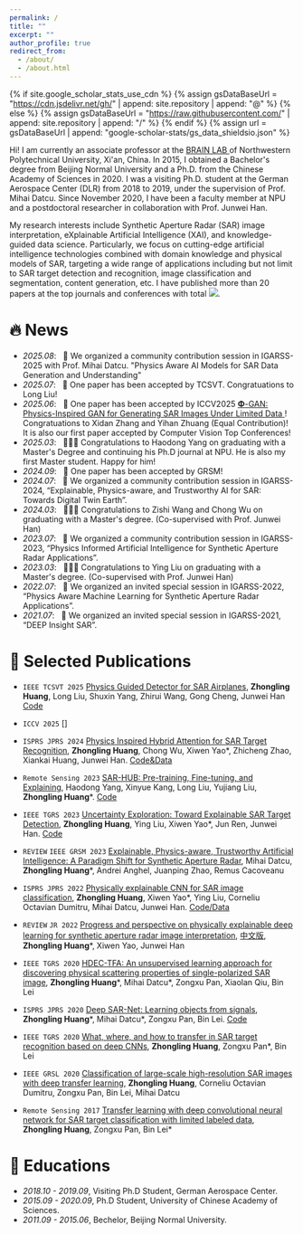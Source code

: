 ```yaml
---
permalink: /
title: ""
excerpt: ""
author_profile: true
redirect_from: 
  - /about/
  - /about.html
---
```


{% if site.google_scholar_stats_use_cdn %}
{% assign gsDataBaseUrl = "https://cdn.jsdelivr.net/gh/" | append: site.repository | append: "@" %}
{% else %}
{% assign gsDataBaseUrl = "https://raw.githubusercontent.com/" | append: site.repository | append: "/" %}
{% endif %}
{% assign url = gsDataBaseUrl | append: "google-scholar-stats/gs_data_shieldsio.json" %}

<span class='anchor' id='about-me'></span>

Hi! I am currently an associate professor at the <a href='https://nwpu-brainlab.gitee.io/index_en.html'> BRAIN LAB </a> of Northwestern Polytechnical University, Xi'an, China. In 2015, I obtained a Bachelor's degree from Beijing Normal University and a Ph.D. from the Chinese Academy of Sciences in 2020. I was a visiting Ph.D. student at the German Aerospace Center (DLR) from 2018 to 2019, under the supervision of Prof. Mihai Datcu. Since November 2020, I have been a faculty member at NPU and a postdoctoral researcher in collaboration with Prof. Junwei Han.

My research interests include Synthetic Aperture Radar (SAR) image interpretation, eXplainable Artificial Intelligence (XAI), and knowledge-guided data science. Particularly, we focus on cutting-edge artificial intelligence technologies combined with domain knowledge and physical models of SAR, targeting a wide range of applications including but not limit to SAR target detection and recognition, image classification and segmentation, content generation, etc. I have published more than 20 papers at the top journals and conferences with total <a href='https://scholar.google.com/citations?user=oqkhjW0AAAAJ&hl=zh-CN'><img src="https://img.shields.io/endpoint?logo=Google%20Scholar&url=https%3A%2F%2Fcdn.jsdelivr.net%2Fgh%2FAlien9427%2Fhzl%40google-scholar-stats%2Fgs_data_shieldsio.json&labelColor=f6f6f6&color=9cf&style=flat&label=citations"></a>.

<!-- https://cdn.jsdelivr.net/gh/Alien9427/hzl@google-scholar-stats/gs_data_shieldsio.json -->

# 🔥 News
- *2025.08*: &nbsp; 📒 We organized a community contribution session in IGARSS-2025 with Prof. Mihai Datcu. "Physics Aware AI Models for SAR Data Generation and Understanding"
- *2025.07*: &nbsp; 🥳 One paper has been accepted by TCSVT. Congratuations to Long Liu!
- *2025.06*: &nbsp; 🥳 One paper has been accepted by ICCV2025 <a href='https://arxiv.org/abs/2503.02242'> $\mathbf{\Phi}$-GAN: Physics-Inspired GAN for Generating SAR Images Under Limited Data </a>! Congratuations to Xidan Zhang and Yihan Zhuang (Equal Contribution)! It is also our first paper accepted by Computer Vision Top Conferences!
- *2025.03*: &nbsp; 🧑🏻‍🎓 Congratulations to Haodong Yang on graduating with a Master's Degree and continuing his Ph.D journal at NPU. He is also my first Master student. Happy for him!
- *2024.09*: &nbsp; 🥳 One paper has been accepted by GRSM!
- *2024.07*: &nbsp; 📒 We organized a community contribution session in IGARSS-2024, “Explainable, Physics-aware, and Trustworthy AI for SAR: Towards Digital Twin Earth”.
- *2024.03*: &nbsp; 🧑🏻‍🎓 Congratulations to Zishi Wang and Chong Wu on graduating with a Master's degree. (Co-supervised with Prof. Junwei Han)
- *2023.07*: &nbsp; 📒 We organized a community contribution session in IGARSS-2023, “Physics Informed Artificial Intelligence for Synthetic Aperture Radar Applications”.
- *2023.03*: &nbsp; 👩🏻‍🎓 Congratulations to Ying Liu on graduating with a Master's degree. (Co-supervised with Prof. Junwei Han)
- *2022.07*: &nbsp; 📒 We organized an invited special session in IGARSS-2022, “Physics Aware Machine Learning for Synthetic Aperture Radar Applications”.
- *2021.07*: &nbsp; 📒 We organized an invited special session in IGARSS-2021, “DEEP Insight SAR”.
<!-- - *2021.06*: &nbsp; I . -->

# 📝 Selected Publications 

<!-- ## 🟣 Reviews -->

<!-- 论文：GRSM-XAI -->

<!-- <div class='paper-box'><div class='paper-box-image'><div><div class="badge">GRSM-2023</div><img src='images/2023GRSM-XAI.png' alt="sym" width="100%"></div></div>
<div class='paper-box-text' markdown="1"> -->

- ``IEEE TCSVT 2025`` [Physics Guided Detector for SAR Airplanes](https://ieeexplore.ieee.org/abstract/document/11079686), **Zhongling Huang**, Long Liu, Shuxin Yang, Zhirui Wang, Gong Cheng, Junwei Han [Code](https://github.com/XAI4SAR/PGD)

- ``ICCV 2025`` []

- ``ISPRS JPRS 2024`` [Physics Inspired Hybrid Attention for SAR Target Recognition](https://www.sciencedirect.com/science/article/abs/pii/S0924271623003374), **Zhongling Huang**, Chong Wu, Xiwen Yao*, Zhicheng Zhao, Xiankai Huang, Junwei Han. [Code&Data](https://github.com/XAI4SAR/PIHA)

-  ``Remote Sensing 2023`` [SAR-HUB: Pre-training, Fine-tuning, and Explaining](https://www.mdpi.com/2072-4292/15/23/5534), Haodong Yang, Xinyue Kang, Long Liu, Yujiang Liu, **Zhongling Huang***. [Code](https://github.com/XAI4SAR/SAR-HUB)

- ``IEEE TGRS 2023`` [Uncertainty Exploration: Toward Explainable SAR Target Detection](https://ieeexplore.ieee.org/document/10050159), **Zhongling Huang**, Ying Liu, Xiwen Yao*, Jun Ren, Junwei Han. [Code](https://github.com/XAI4SAR/XDet)

- ``REVIEW`` ``IEEE GRSM 2023`` [Explainable, Physics-aware, Trustworthy Artificial Intelligence: A Paradigm Shift for Synthetic Aperture Radar](https://ieeexplore.ieee.org/abstract/document/10035918/), Mihai Datcu, **Zhongling Huang***, Andrei Anghel, Juanping Zhao, Remus Cacoveanu

- ``ISPRS JPRS 2022`` [Physically explainable CNN for SAR image classification](https://www.sciencedirect.com/science/article/pii/S0924271622001472), **Zhongling Huang**, Xiwen Yao*, Ying Liu, Corneliu Octavian Dumitru, Mihai Datcu, Junwei Han. [Code/Data](https://github.com/Alien9427/XAI4SAR-PGIL)

- ``REVIEW`` ``JR 2022`` [Progress and perspective on physically explainable deep learning for synthetic aperture radar image interpretation](https://www.researchgate.net/publication/359424199_Progress_and_Perspective_on_Physically_Explainable_Deep_Learning_for_Synthetic_Aperture_Radar_Image_Interpretation), [中文版](https://radars.ac.cn/article/doi/10.12000/JR21165?viewType=HTML), **Zhongling Huang***, Xiwen Yao, Junwei Han

- ``IEEE TGRS 2020`` [HDEC-TFA: An unsupervised learning approach for discovering physical scattering properties of single-polarized SAR image](https://ieeexplore.ieee.org/abstract/document/9169671/), **Zhongling Huang***, Mihai Datcu*, Zongxu Pan, Xiaolan Qiu, Bin Lei

- ``ISPRS JPRS 2020`` [Deep SAR-Net: Learning objects from signals](https://www.sciencedirect.com/science/article/pii/S0924271620300162), **Zhongling Huang***,  Mihai Datcu*, Zongxu Pan, Bin Lei. [Code](https://github.com/Alien9427/DSN)

- ``IEEE TGRS 2020`` [What, where, and how to transfer in SAR target recognition based on deep CNNs](https://ieeexplore.ieee.org/abstract/document/8907833/), **Zhongling Huang**, Zongxu Pan*, Bin Lei

- ``IEEE GRSL 2020`` [Classification of large-scale high-resolution SAR images with deep transfer learning](https://ieeexplore.ieee.org/abstract/document/8966281/), **Zhongling Huang**, Corneliu Octavian Dumitru, Zongxu Pan, Bin Lei, Mihai Datcu

- ``Remote Sensing 2017`` [Transfer learning with deep convolutional neural network for SAR target classification with limited labeled data](https://ieeexplore.ieee.org/abstract/document/8966281/), **Zhongling Huang**, Zongxu Pan, Bin Lei*

<!-- [**Project**](https://scholar.google.de/citations?view_op=view_citation&hl=zh-CN&user=oqkhjW0AAAAJ&citation_for_view=oqkhjW0AAAAJ:8k81kl-MbHgC) <strong><span class='show_paper_citations' data='oqkhjW0AAAAJ:8k81kl-MbHgC'></span></strong>
- . 
</div>
</div> -->
<!-- 
<div class='paper-box'><div class='paper-box-image'><div><div class="badge">GRSM-2023</div><img src='images/2023GRSM-XAI.png' alt="sym" width="100%"></div></div>
<div class='paper-box-text' markdown="1">

[Explainable, Physics-aware, Trustworthy Artificial Intelligence: A Paradigm Shift for Synthetic Aperture Radar](https://www.sciencedirect.com/science/article/abs/pii/S0924271623003374)

**Zhongling Huang***, Xiwen Yao, Junwei Han

[**Project**](https://scholar.google.de/citations?view_op=view_citation&hl=zh-CN&user=oqkhjW0AAAAJ&citation_for_view=oqkhjW0AAAAJ:8k81kl-MbHgC) <strong><span class='show_paper_citations' data='oqkhjW0AAAAJ:8k81kl-MbHgC'></span></strong>
- . 
</div>
</div> -->

<!-- ## 🟣 Physically Explainable AI for SAR -->

<!-- 论文：PIHA -->

<!-- <div class='paper-box'><div class='paper-box-image'><div><div class="badge">ISPRS-JPRS-2024</div><img src='images/2024ISPRS-PIHA.jpg' alt="sym" width="100%"></div></div>
<div class='paper-box-text' markdown="1">

[Physics Inspired Hybrid Attention for SAR Target Recognition](https://www.sciencedirect.com/science/article/abs/pii/S0924271623003374)

**Zhongling Huang**, Chong Wu, Xiwen Yao, Zhicheng Zhao, Xiankai Huang, Junwei Han

[**Project**](https://scholar.google.com/citations?view_op=view_citation&hl=zh-CN&user=DhtAFkwAAAAJ&citation_for_view=DhtAFkwAAAAJ:ALROH1vI_8AC) <strong><span class='show_paper_citations' data='DhtAFkwAAAAJ:ALROH1vI_8AC'></span></strong>
- Lorem ipsum dolor sit amet, consectetur adipiscing elit. Vivamus ornare aliquet ipsum, ac tempus justo dapibus sit amet. 
</div>
</div> -->

<!-- 论文：BDD -->

<!-- <div class='paper-box'><div class='paper-box-image'><div><div class="badge">TGRS-2023</div><img src='images/2023TGRS-BDD.png' alt="sym" width="100%"></div></div>
<div class='paper-box-text' markdown="1">

[Uncertainty Exploration: Toward Explainable SAR Target Detection](https://ieeexplore.ieee.org/document/10050159)

**Zhongling Huang**, Ying Liu, Xiwen Yao, Jun Ren, Junwei Han

[**Code**](https://github.com/XAI4SAR/PIHA/) <strong><span class='show_paper_citations' data='DhtAFkwAAAAJ:ALROH1vI_8AC'></span></strong>
- Lorem ipsum dolor sit amet, consectetur adipiscing elit. Vivamus ornare aliquet ipsum, ac tempus justo dapibus sit amet. 
</div>
</div>

- [Lorem ipsum dolor sit amet, consectetur adipiscing elit. Vivamus ornare aliquet ipsum, ac tempus justo dapibus sit amet](https://github.com), A, B, C, **CVPR 2020** -->

<!-- # 🎖 Honors and Awards
- *2021.10* Lorem ipsum dolor sit amet, consectetur adipiscing elit. Vivamus ornare aliquet ipsum, ac tempus justo dapibus sit amet. 
- *2021.09* Lorem ipsum dolor sit amet, consectetur adipiscing elit. Vivamus ornare aliquet ipsum, ac tempus justo dapibus sit amet.  -->

# 📖 Educations
- *2018.10 - 2019.09*, Visiting Ph.D Student, German Aerospace Center. 
- *2015.09 - 2020.09*, Ph.D Student, University of Chinese Academy of Sciences. 
- *2011.09 - 2015.06*, Bechelor, Beijing Normal University.

<!-- # 💬 Invited Talks
- *2021.06*, Lorem ipsum dolor sit amet, consectetur adipiscing elit. Vivamus ornare aliquet ipsum, ac tempus justo dapibus sit amet. 
- *2021.03*, Lorem ipsum dolor sit amet, consectetur adipiscing elit. Vivamus ornare aliquet ipsum, ac tempus justo dapibus sit amet.  \| [\[video\]](https://github.com/) -->

<!-- # 💻 Internships
- *2019.05 - 2020.02*, [Lorem](https://github.com/), China. -->
